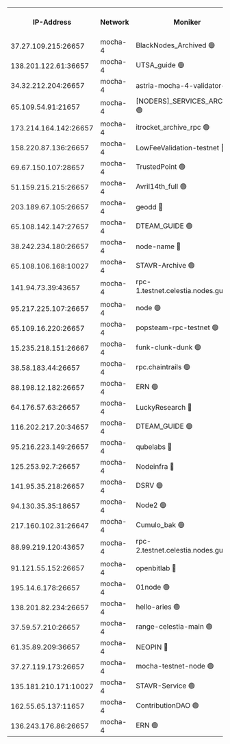 


<table><tr><th>IP-Address</th><th>Network</th><th>Moniker</th><th>Latest Block Height</th><th>Earliest Block Height</th><th>Catching Up</th><th>Tx Index</th><th>Voting Power</th><th>Scan Time</th></tr><tr><td>37.27.109.215:26657</td><td>mocha-4</td><td>BlackNodes_Archived 🟢</td><td>2686910</td><td>1</td><td>False</td><td>off</td><td>0</td><td>2024-09-12T05:40:59.123697145UTC</td></tr><tr><td>138.201.122.61:36657</td><td>mocha-4</td><td>UTSA_guide 🟢</td><td>2686910</td><td>1</td><td>False</td><td>on</td><td>0</td><td>2024-09-12T05:41:03.457997954UTC</td></tr><tr><td>34.32.212.204:26657</td><td>mocha-4</td><td>astria-mocha-4-validator-1 🔴</td><td>2686910</td><td>1</td><td>False</td><td>on</td><td>10509044</td><td>2024-09-12T05:41:03.774926980UTC</td></tr><tr><td>65.109.54.91:21657</td><td>mocha-4</td><td>[NODERS]_SERVICES_ARCHIVE 🟢</td><td>2585030</td><td>1</td><td>False</td><td>on</td><td>0</td><td>2024-09-12T05:41:39.806635796UTC</td></tr><tr><td>173.214.164.142:26657</td><td>mocha-4</td><td>itrocket_archive_rpc 🟢</td><td>2686914</td><td>1</td><td>False</td><td>on</td><td>0</td><td>2024-09-12T05:41:50.720030313UTC</td></tr><tr><td>158.220.87.136:26657</td><td>mocha-4</td><td>LowFeeValidation-testnet 🔴</td><td>2585030</td><td>1</td><td>False</td><td>off</td><td>500001</td><td>2024-09-12T05:41:55.191620954UTC</td></tr><tr><td>69.67.150.107:28657</td><td>mocha-4</td><td>TrustedPoint 🟢</td><td>2686915</td><td>1</td><td>False</td><td>on</td><td>0</td><td>2024-09-12T05:42:02.102368763UTC</td></tr><tr><td>51.159.215.215:26657</td><td>mocha-4</td><td>Avril14th_full 🟢</td><td>2686917</td><td>1</td><td>False</td><td>on</td><td>0</td><td>2024-09-12T05:42:23.427180734UTC</td></tr><tr><td>203.189.67.105:26657</td><td>mocha-4</td><td>geodd 🔴</td><td>2686917</td><td>1</td><td>False</td><td>on</td><td>100008</td><td>2024-09-12T05:42:26.369522299UTC</td></tr><tr><td>65.108.142.147:27657</td><td>mocha-4</td><td>DTEAM_GUIDE 🟢</td><td>2686917</td><td>1</td><td>False</td><td>on</td><td>0</td><td>2024-09-12T05:42:28.767358268UTC</td></tr><tr><td>38.242.234.180:26657</td><td>mocha-4</td><td>node-name 🔴</td><td>2686917</td><td>1</td><td>False</td><td>off</td><td>4051576</td><td>2024-09-12T05:42:29.596980502UTC</td></tr><tr><td>65.108.106.168:10027</td><td>mocha-4</td><td>STAVR-Archive 🟢</td><td>2686919</td><td>1</td><td>False</td><td>on</td><td>0</td><td>2024-09-12T05:42:47.481986285UTC</td></tr><tr><td>141.94.73.39:43657</td><td>mocha-4</td><td>rpc-1.testnet.celestia.nodes.guru 🟢</td><td>2686919</td><td>1</td><td>False</td><td>off</td><td>0</td><td>2024-09-12T05:42:54.771543613UTC</td></tr><tr><td>95.217.225.107:26657</td><td>mocha-4</td><td>node 🟢</td><td>2686920</td><td>1</td><td>False</td><td>on</td><td>0</td><td>2024-09-12T05:43:04.184631014UTC</td></tr><tr><td>65.109.16.220:26657</td><td>mocha-4</td><td>popsteam-rpc-testnet 🟢</td><td>2686921</td><td>1</td><td>False</td><td>on</td><td>0</td><td>2024-09-12T05:43:12.846916407UTC</td></tr><tr><td>15.235.218.151:26667</td><td>mocha-4</td><td>funk-clunk-dunk 🟢</td><td>2585030</td><td>1</td><td>False</td><td>off</td><td>0</td><td>2024-09-12T05:43:16.078719908UTC</td></tr><tr><td>38.58.183.44:26657</td><td>mocha-4</td><td>rpc.chaintrails 🟢</td><td>2686922</td><td>1</td><td>False</td><td>off</td><td>0</td><td>2024-09-12T05:43:26.653674300UTC</td></tr><tr><td>88.198.12.182:26657</td><td>mocha-4</td><td>ERN 🟢</td><td>2585030</td><td>1</td><td>False</td><td>off</td><td>0</td><td>2024-09-12T05:43:35.105972473UTC</td></tr><tr><td>64.176.57.63:26657</td><td>mocha-4</td><td>LuckyResearch 🔴</td><td>2686912</td><td>1582001</td><td>False</td><td>off</td><td>201075</td><td>2024-09-12T05:41:25.079693091UTC</td></tr><tr><td>116.202.217.20:34657</td><td>mocha-4</td><td>DTEAM_GUIDE 🟢</td><td>2585030</td><td>1680001</td><td>False</td><td>on</td><td>0</td><td>2024-09-12T05:41:08.284989720UTC</td></tr><tr><td>95.216.223.149:26657</td><td>mocha-4</td><td>qubelabs 🔴</td><td>2686923</td><td>1917526</td><td>False</td><td>on</td><td>64651215</td><td>2024-09-12T05:43:37.549864027UTC</td></tr><tr><td>125.253.92.7:26657</td><td>mocha-4</td><td>Nodeinfra 🔴</td><td>2686911</td><td>2070001</td><td>False</td><td>on</td><td>500001</td><td>2024-09-12T05:41:19.682039342UTC</td></tr><tr><td>141.95.35.218:26657</td><td>mocha-4</td><td>DSRV 🟢</td><td>2686919</td><td>2070001</td><td>False</td><td>off</td><td>0</td><td>2024-09-12T05:42:57.105764491UTC</td></tr><tr><td>94.130.35.35:18657</td><td>mocha-4</td><td>Node2 🟢</td><td>2585030</td><td>2256001</td><td>False</td><td>on</td><td>0</td><td>2024-09-12T05:43:44.482057558UTC</td></tr><tr><td>217.160.102.31:26647</td><td>mocha-4</td><td>Cumulo_bak 🟢</td><td>2686918</td><td>2300001</td><td>False</td><td>on</td><td>0</td><td>2024-09-12T05:42:42.601776606UTC</td></tr><tr><td>88.99.219.120:43657</td><td>mocha-4</td><td>rpc-2.testnet.celestia.nodes.guru 🟢</td><td>2686918</td><td>2368594</td><td>False</td><td>on</td><td>0</td><td>2024-09-12T05:42:42.131126278UTC</td></tr><tr><td>91.121.55.152:26657</td><td>mocha-4</td><td>openbitlab 🔴</td><td>2686911</td><td>2533260</td><td>False</td><td>off</td><td>501058</td><td>2024-09-12T05:41:10.620708440UTC</td></tr><tr><td>195.14.6.178:26657</td><td>mocha-4</td><td>01node 🟢</td><td>2686916</td><td>2584501</td><td>False</td><td>on</td><td>0</td><td>2024-09-12T05:42:18.895661055UTC</td></tr><tr><td>138.201.82.234:26657</td><td>mocha-4</td><td>hello-aries 🟢</td><td>2686917</td><td>2584501</td><td>False</td><td>on</td><td>0</td><td>2024-09-12T05:42:29.297614947UTC</td></tr><tr><td>37.59.57.210:26657</td><td>mocha-4</td><td>range-celestia-main 🟢</td><td>2686923</td><td>2589477</td><td>False</td><td>off</td><td>0</td><td>2024-09-12T05:43:39.932362810UTC</td></tr><tr><td>61.35.89.209:36657</td><td>mocha-4</td><td>NEOPIN 🔴</td><td>2686921</td><td>2592001</td><td>False</td><td>off</td><td>100001</td><td>2024-09-12T05:43:21.696379589UTC</td></tr><tr><td>37.27.119.173:26657</td><td>mocha-4</td><td>mocha-testnet-node 🟢</td><td>2686919</td><td>2631379</td><td>False</td><td>on</td><td>0</td><td>2024-09-12T05:42:47.080701315UTC</td></tr><tr><td>135.181.210.171:10027</td><td>mocha-4</td><td>STAVR-Service 🟢</td><td>2686919</td><td>2685001</td><td>False</td><td>off</td><td>0</td><td>2024-09-12T05:42:54.435108725UTC</td></tr><tr><td>162.55.65.137:11657</td><td>mocha-4</td><td>ContributionDAO 🟢</td><td>2686917</td><td>2685513</td><td>False</td><td>off</td><td>0</td><td>2024-09-12T05:42:29.039357580UTC</td></tr><tr><td>136.243.176.86:26657</td><td>mocha-4</td><td>ERN 🟢</td><td>2686920</td><td>2686501</td><td>False</td><td>off</td><td>0</td><td>2024-09-12T05:42:59.555847197UTC</td></tr></table>